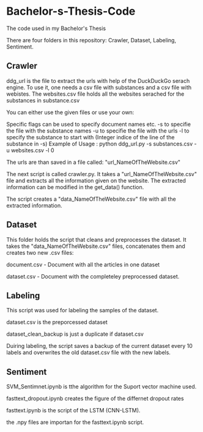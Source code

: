 # Bachelor-s-Thesis-Code
The code used in my Bachelor's Thesis

There are four folders in this repository: Crawler, Dataset, Labeling, Sentiment.

## Crawler

ddg_url is the file to extract the urls with help of the DuckDuckGo serach engine.
To use it, one needs a csv file with substances and a csv file with webistes. 
The websites.csv file holds all the websites serached for the substances in substance.csv

You can either use the given files or use your own:

Specific flags can be used to specify document names etc.
    -s to specifie the file with the substance names
    -u to specifie the file with the urls
    -l to specify the substance to start with (Integer indice of the line of the substance in -s)
    Example of Usage : python ddg_url.py -s substances.csv -u websites.csv -l 0

The urls are than saved in a file called: "url_NameOfTheWebsite.csv"

The next script is called crawler.py. It takes a "url\_NameOfTheWebsite.csv" file and extracts all 
the information given on the website. The extracted information can be modified in the get_data() function.

The script creates a "data\_NameOfTheWebsite.csv" file with all the extracted information.

## Dataset

This folder holds the script that cleans and preprocesses the dataset. 
It takes the "data\_NameOfTheWebsite.csv" files, concatenates them and creates two new .csv files:

document.csv - Document with all the articles in one dataset

dataset.csv - Document with the completeley preprocessed dataset.

## Labeling

This script was used for labeling the samples of the dataset. 

dataset.csv is the preporcessed dataset

dataset\_clean\_backup is just a duplicate if dataset.csv

Duiring labeling, the script saves a backup of the current dataset every 10 
labels and overwrites the old dataset.csv file with the new labels.

## Sentiment

SVM\_Sentimnet.ipynb is tthe algorithm for the Suport vector machine used.

fasttext\_dropout.ipynb creates the figure of the differnet dropout rates

fasttext.ipynb is the script of the LSTM (CNN-LSTM). 

the .npy files are importan for the fasttext.ipynb script.



